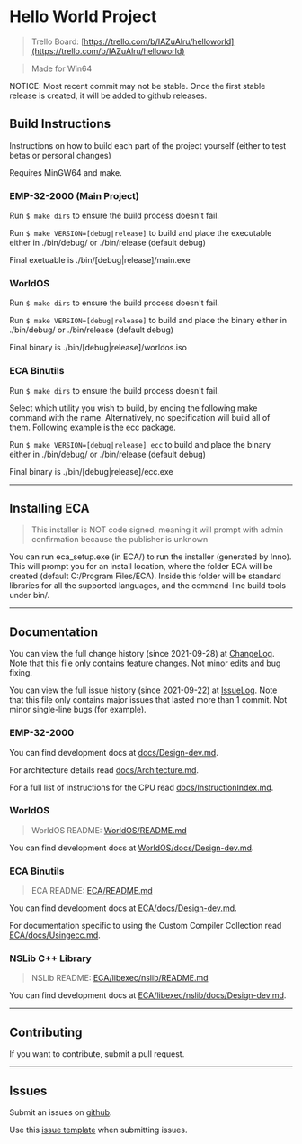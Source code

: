 # Hello World Project

> Trello Board: [https://trello.com/b/IAZuAlru/helloworld](https://trello.com/b/IAZuAlru/helloworld)

> Made for Win64

NOTICE: Most recent commit may not be stable. Once the first stable release is created, it will be added to github releases.

## Build Instructions

Instructions on how to build each part of the project yourself (either to test betas or personal changes)

Requires MinGW64 and make.

### EMP-32-2000 (Main Project)

Run `$ make dirs` to ensure the build process doesn't fail.

Run `$ make VERSION=[debug|release]` to build and place the executable either in ./bin/debug/ or ./bin/release (default debug)

Final exetuable is ./bin/[debug|release]/main.exe

### WorldOS

Run `$ make dirs` to ensure the build process doesn't fail.

Run `$ make VERSION=[debug|release]` to build and place the binary either in ./bin/debug/ or ./bin/release (default debug)

Final binary is ./bin/[debug|release]/worldos.iso

### ECA Binutils

Run `$ make dirs` to ensure the build process doesn't fail.

Select which utility you wish to build, by ending the following make command with the name. Alternatively, no specification will build all of them. Following example is the ecc package.

Run `$ make VERSION=[debug|release] ecc` to build and place the binary either in ./bin/debug/ or ./bin/release (default debug)

Final binary is ./bin/[debug|release]/ecc.exe

___

## Installing ECA

> This installer is NOT code signed, meaning it will prompt with admin confirmation because the publisher is unknown

You can run eca_setup.exe (in ECA/) to run the installer (generated by Inno). This will prompt you for an install location, where the folder ECA will be created (default C:/Program Files/ECA). Inside this folder will be standard libraries for all the supported languages, and the command-line build tools under bin/.

___

## Documentation

You can view the full change history (since 2021-09-28) at [ChangeLog](ChangeLog). Note that this file only contains feature changes. Not minor edits and bug fixing.

You can view the full issue history (since 2021-09-22) at [IssueLog](IssueLog). Note that this file only contains major issues that lasted more than 1 commit. Not minor single-line bugs (for example).

### EMP-32-2000

You can find development docs at [docs/Design-dev.md](docs/Design-dev.md).

For architecture details read [docs/Architecture.md](docs/Architecture.md).

For a full list of instructions for the CPU read [docs/InstructionIndex.md](docs/InstructionIndex.md).

### WorldOS

> WorldOS README: [WorldOS/README.md](WorldOS/README.md)

You can find development docs at [WorldOS/docs/Design-dev.md](WorldOS/docs/Design-dev.md).

### ECA Binutils

> ECA README: [ECA/README.md](ECA/README.md)

You can find development docs at [ECA/docs/Design-dev.md](ECA/docs/Design-dev.md).

For documentation specific to using the Custom Compiler Collection read [ECA/docs/Usingecc.md](ECA/docs/Usingecc.md).

### NSLib C++ Library

> NSLib README: [ECA/libexec/nslib/README.md](ECA/libexec/nslib/README.md)

You can find development docs at [ECA/libexec/nslib/docs/Design-dev.md](ECA/libexec/nslib/docs/Design-dev.md).

___

## Contributing

If you want to contribute, submit a pull request.

___

## Issues

Submit an issues on [github](https://github.com/flamechain/HelloWorld/issues).

Use this [issue template](IssueTemplate) when submitting issues.
